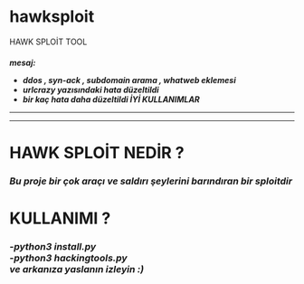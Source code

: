# hawksploit
HAWK SPLOİT TOOL
<i><h4>mesaj: 
 - ddos , syn-ack , subdomain arama , whatweb eklemesi 
 - urlcrazy yazısındaki hata düzeltildi 
 - bir kaç hata daha düzeltildi 
 İYİ KULLANIMLAR
 ____________
 ____________
 </code></i></h4>

<h1>HAWK SPLOİT NEDİR ?</h1>
<h3><i>Bu proje bir çok araçı ve saldırı şeylerini barındıran bir sploitdir </h3></i>
<h1>KULLANIMI ? </h1>
<h3><i>
 -python3 install.py
  <br> -python3 hackingtools.py </br>
  ve arkanıza yaslanın izleyin :) </h3></i>
